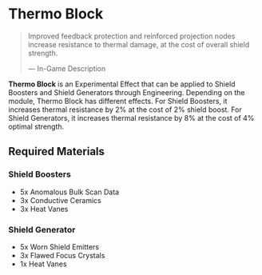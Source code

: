 # Thermo Block
> 
> 
> Improved feedback protection and reinforced projection nodes increase resistance to thermal damage, at the cost of overall shield strength.
> 
> 
> — In-Game Description
> 

**Thermo Block** is an Experimental Effect that can be applied to Shield Boosters and Shield Generators through Engineering. Depending on the module, Thermo Block has different effects. For Shield Boosters, it increases thermal resistance by 2% at the cost of 2% shield boost. For Shield Generators, it increases thermal resistance by 8% at the cost of 4% optimal strength.

## Required Materials

### Shield Boosters

- 5x Anomalous Bulk Scan Data
- 3x Conductive Ceramics
- 3x Heat Vanes

### Shield Generator

- 5x Worn Shield Emitters
- 3x Flawed Focus Crystals
- 1x Heat Vanes